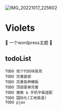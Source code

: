 ![IMG_20221017_225602](https://user-images.githubusercontent.com/61401879/196308005-702e69f8-c656-4bd7-9098-070db60f0214.png)

# Violets
🚧  一个wordpress主题 🚧

## todoList
    TODO 找个代码块高亮
    TODO 完善底部
    TODO 完善各种模板
    TODO 顶部菜单完善
    TODO 搜索 & 手机平板适配
    TODO 国际化(工地英语)
    TODO pjax
